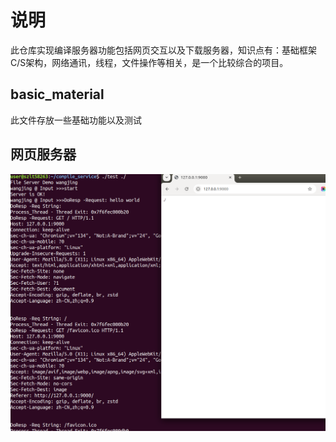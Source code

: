 # 说明
此仓库实现编译服务器功能包括网页交互以及下载服务器，知识点有：基础框架C/S架构，网络通讯，线程，文件操作等相关，是一个比较综合的项目。

## basic_material
此文件存放一些基础功能以及测试

## 网页服务器
![简易的展示](./pic/1.png)
